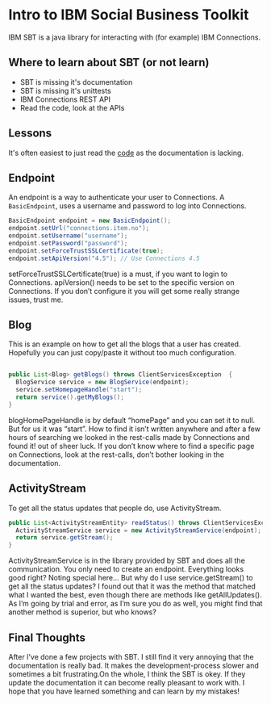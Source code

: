 # Intro to IBM Social Business Toolkit

IBM SBT is a java library for interacting with (for example) IBM Connections.

## Where to learn about SBT (or not learn)

  * SBT is missing it's documentation
  * SBT is missing it's unittests
  * IBM Connections REST API
  * Read the code, look at the APIs

## Lessons

It's often easiest to just read the [code](http://mvnrepository.com/artifact/com.ibm.sbt/com.ibm.sbt.core) as the documentation is lacking.

## Endpoint

An endpoint is a way to authenticate your user to Connections. A `BasicEndpoint`, uses a username and password to log into Connections.

```java
BasicEndpoint endpoint = new BasicEndpoint();
endpoint.setUrl("connections.item.no");
endpoint.setUsername("username");
endpoint.setPassword("password");
endpoint.setForceTrustSSLCertificate(true);
endpoint.setApiVersion("4.5"); // Use Connections 4.5
```
setForceTrustSSLCertificate(true) is a must, if you want to login to Connections.
apiVersion() needs to be set to the specific version on Connections. If you don’t configure it you will get some really strange issues, trust me.

## Blog

This is an example on how to get all the blogs that a user has created. Hopefully you can just copy/paste it without too much configuration.


```java

public List<Blog> getBlogs() throws ClientServicesException  {
  BlogService service = new BlogService(endpoint);
  service.setHomepageHandle("start");
  return service().getMyBlogs();
}
```
blogHomePageHandle is by default “homePage” and you can set it to null. But for us it was “start”. How to find it isn’t written anywhere and after a few hours of searching we looked in the rest-calls made by Connections and found it! out of sheer luck. If you don’t know where to find a specific page on Connections, look at the rest-calls, don’t bother looking in the documentation.

## ActivityStream 

To get all the status updates that people do, use ActivityStream.

```java
public List<ActivityStreamEntity> readStatus() throws ClientServicesException, ActivityStreamServiceException {
  ActivityStreamService service = new ActivityStreamService(endpoint);
  return service.getStream();
}
```
ActivityStreamService is in the library provided by SBT and does all the communication. You only need to create an endpoint. 
Everything looks good right? Noting special here… 
But why do I use service.getStream() to get all the status updates? I found out that it was the method that matched what I wanted the best, even though there are methods like getAllUpdates(). As I’m going by trial and error, as I’m sure you do as well, you might find that another method is superior, but who knows?

## Final Thoughts

After I’ve done a few projects with SBT. I still find it very annoying that the documentation is really bad. It makes the development-process slower and sometimes a bit frustrating.On the whole, I think the SBT is okey. If they update the documentation it can become really pleasant to work with. 
I hope that you have learned something  and can learn by my mistakes!
